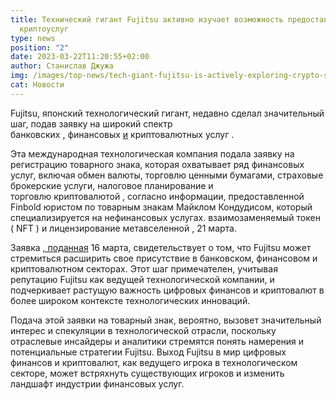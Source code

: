 ```yaml
---
title: Технический гигант Fujitsu активно изучает возможность предоставления
  криптоуслуг
type: news
position: "2"
date: 2023-03-22T11:20:55+02:00
author: Станислав Джужа
img: /images/top-news/tech-giant-fujitsu-is-actively-exploring-crypto-services-offering.jpg
cat: Новости
---
```

Fujitsu, японский технологический гигант, недавно сделал значительный шаг, подав заявку на широкий спектр банковских [,](https://finbold.com/guides/banking/) финансовых [и](https://finbold.com/guides/finance/) криптовалютных услуг .

Эта международная технологическая компания подала заявку на регистрацию товарного знака, которая охватывает ряд финансовых услуг, включая обмен валюты, торговлю ценными бумагами, страховые брокерские услуги, налоговое планирование и торговлю криптовалютой , согласно информации, предоставленной Finbold юристом по товарным знакам Майклом Кондудисом, который специализируется на нефинансовых услугах. взаимозаменяемый токен ( NFT ) и лицензирование метавселенной , 21 марта.

Заявка [, поданная](https://twitter.com/KondoudisLaw/status/1638127134836244482/photo/1) 16 марта, свидетельствует о том, что Fujitsu может стремиться расширить свое присутствие в банковском, финансовом и криптовалютном секторах. Этот шаг примечателен, учитывая репутацию Fujitsu как ведущей технологической компании, и подчеркивает растущую важность цифровых финансов и криптовалют в более широком контексте технологических инноваций.

Подача этой заявки на товарный знак, вероятно, вызовет значительный интерес и спекуляции в технологической отрасли, поскольку отраслевые инсайдеры и аналитики стремятся понять намерения и потенциальные стратегии Fujitsu. Выход Fujitsu в мир цифровых финансов и криптовалют, как ведущего игрока в технологическом секторе, может встряхнуть существующих игроков и изменить ландшафт индустрии финансовых услуг.